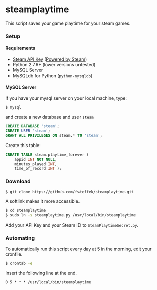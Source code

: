 steamplaytime
=============

This script saves your game playtime for your steam games.

### Setup

#### Requirements
* [Steam API Key](http://steamcommunity.com/dev) ([Powered by Steam](http://steampowered.com))
* Python 2.7.6+ (lower versions untested)
* MySQL Server
* MySQLdb for Python (`python-mysqldb`)

#### MySQL Server
If you have your mysql server on your local machine, type:
```bash
$ mysql
```
and create a new database and user `steam`
```sql
CREATE DATABASE 'steam';
CREATE USER 'steam';
GRANT ALL PRIVILEGES ON steam.* TO 'steam';
```

Create this table:
```sql
CREATE TABLE steam.playtime_forever ( 
    appid INT NOT NULL,
    minutes_played INT,
    time_of_record INT );
```

### Download
```bash
$ git clone https://github.com/fsteffek/steamplaytime.git
```
A softlink makes it more accessible.
```bash
$ cd steamplaytime
$ sudo ln -s steamplaytime.py /usr/local/bin/steamplaytime
```
Add your API Key and your Steam ID to `SteamPlaytimeSecret.py`.

### Automating
To automatically run this script every day at 5 in the morning, edit your cronfile.
```bash
$ crontab -e
```
Insert the following line at the end.
```
0 5 * * * /usr/local/bin/steamplaytime
```

